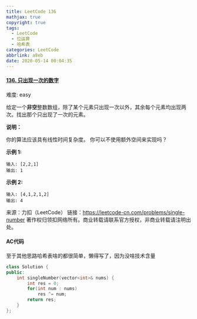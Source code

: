 ```yaml
---
title: LeetCode 136
mathjax: true
copyright: true
tags:
  - LeetCode
  - 位运算
  - 哈希表
categories: LeetCode
abbrlink: a8eb
date: 2020-05-14 00:04:35
---
```


#### [136. 只出现一次的数字](https://leetcode-cn.com/problems/single-number/)

难度: easy

给定一个**非空**整数数组，除了某个元素只出现一次以外，其余每个元素均出现两次。找出那个只出现了一次的元素。

**说明：**

你的算法应该具有线性时间复杂度。 你可以不使用额外空间来实现吗？

**示例 1:**

```
输入: [2,2,1]
输出: 1
```

<!--more-->

**示例 2:**

```
输入: [4,1,2,1,2]
输出: 4
```

来源：力扣（LeetCode）
链接：https://leetcode-cn.com/problems/single-number
著作权归领扣网络所有。商业转载请联系官方授权，非商业转载请注明出处。

#### AC代码

至于其他思路哈希表啥的都很简单，懒得写了，因为没啥技术含量

```c++
class Solution {
public:
    int singleNumber(vector<int>& nums) {
        int res = 0;
        for(int num : nums)
            res ^= num;
        return res;
    }
};
```

